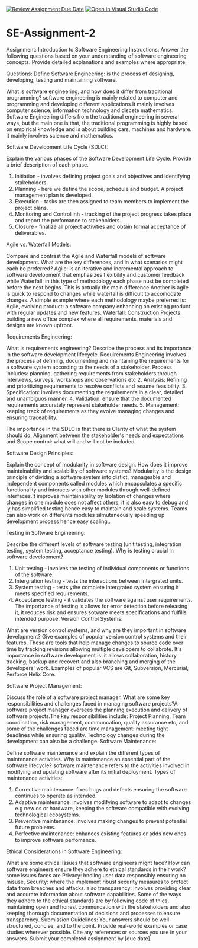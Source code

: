 [![Review Assignment Due Date](https://classroom.github.com/assets/deadline-readme-button-24ddc0f5d75046c5622901739e7c5dd533143b0c8e959d652212380cedb1ea36.svg)](https://classroom.github.com/a/-ucQIGTc)
[![Open in Visual Studio Code](https://classroom.github.com/assets/open-in-vscode-718a45dd9cf7e7f842a935f5ebbe5719a5e09af4491e668f4dbf3b35d5cca122.svg)](https://classroom.github.com/online_ide?assignment_repo_id=15253833&assignment_repo_type=AssignmentRepo)
# SE-Assignment-2
Assignment: Introduction to Software Engineering
Instructions:
Answer the following questions based on your understanding of software engineering concepts. Provide detailed explanations and examples where appropriate.

Questions:
Define Software Engineering:
is the process of designing, developing, testing and maintaining software.

What is software engineering, and how does it differ from traditional programming?
software engineering is mainly related to computer and programming and developing different applications.It mainly involves computer science, information technology and discete mathematics. Software Engineering differs from the traditional engineering in several ways, but the main one is that, the traditional programming is highly based on empirical knowledge and is about building cars, machines and hardware. It mainly involves science and mathematics.

Software Development Life Cycle (SDLC):

Explain the various phases of the Software Development Life Cycle. Provide a brief description of each phase.
1. Initiation - involves defining project goals and objectives and identifying stakeholders.
2. Planning - here we define the scope, schedule and budget. A project management plan is developed.
3. Execution - tasks are then assigned to team members to implement the project plans.
4. Monitoring and Controllinh - tracking of the project progress takes place and report the perfomance to stakeholders.
5. Closure - finalize all project activities and obtain formal acceptance of deliverables. 


Agile vs. Waterfall Models:

Compare and contrast the Agile and Waterfall models of software development. What are the key differences, and in what scenarios might each be preferred?
Agile: is an iterative and incremental approach to software  development that emphasizes flexibility and customer feedback while Waterfall: in this type of methodology each phase nust be completed before the next begins. This is actually the main difference.Another is agile is quick to respond to changes while waterfall is difficult to accomodate changes. A simple example where each methodology maybe preferred is: Agile, evolving product: a software company enhancing an existing product with regular updates and new features. Waterfall:  Construction Projects: building a new office complex where all requirements, materials and designs are known upfront.

Requirements Engineering:

What is requirements engineering? Describe the process and its importance in the software development lifecycle.
Requirements Engineering involves the process of defining, documenting and maintaining the requirements for a software system according to the needs of a stakeholder. Process includes: planning, gathering requirements from stakeholders through interviews, surveys, workshops and observations etc
2. Analysis: Refining and prioritizing requirements to resolve conflicts and resume feasibility.
3. Specification: involves documenting the requirements in a clear, detailed and unambiguos manner.
4. Validation: ensure that the documented requirements accurately represent stakeholder needs.
5. Management: keeping track of requirements as they evolve managing changes and ensuring traceability.

The importance in the SDLC is that there is Clarity of what the system should do, Alignment between the stakeholder's needs and expectations and Scope control: what will and will not be included.

Software Design Principles:

Explain the concept of modularity in software design. How does it improve maintainability and scalability of software systems?
Modularity is the design principle of dividing a software system into distict, manageable and independent components called modules which encapsulates a specific functionality and interacts with other modules through well-defined interfaces.It improves maintainability by Isolation of changes where changes in one module does not affect others, it is also easy to debug and iy has simplified testing hence easy to maintain and scale systems. Teams can also work on differents modules silmutaneously speeding up development process hence easy scaling,.

Testing in Software Engineering:

Describe the different levels of software testing (unit testing, integration testing, system testing, acceptance testing). Why is testing crucial in software development?
1. Unit testing - involves the testing of individual components or functions of the software.
2. Intergration testing - tests the interactions between intergrated units.
3. System testing - tests ythe complete intergrated system ensuring it meets specified requirements.
4. Acceptance testing - it validates the software against user requirements.
The importance of testing is allows for error detection before releasing it, it reduces risk and ensures sotware meets specifications and fulfills intended purpose.
Version Control Systems:

What are version control systems, and why are they important in software development? Give examples of popular version control systems and their features.
These are tools that help manage changes to source code over time by tracking revisions allowing multiple developers to collabrote. It's importance in software development is: it allows collaboration, history tracking, backup and recovert and also branching and merging of the developers' work. Examples of popular VCS are Git, Subversion, Mercurial, Perforce Helix Core.

Software Project Management:

Discuss the role of a software project manager. What are some key responsibilities and challenges faced in managing software projects?A software project manager oversees the planning execution and delivery of software projects.The key responsibilities include: Project Planning, Team coordination, risk management, communcation, quality assurance etc, and some of the challenges faced are time management: meeting tight deadlines while ensuring quality. Technology changes during the development can also be a challenge.
Software Maintenance:

Define software maintenance and explain the different types of maintenance activities. Why is maintenance an essential part of the software lifecycle? software maintenance refers to the activities involved in modifying and updating software after its initial deployment. Types of maintenance activities: 
1. Corrective maintenance: fixes bugs and defects ensuring the software continues to operate as intended.
2. Adaptive maintenance: involves modifying software to adapt to changes e.g new os or hardware, keeping the software compatible with evolving technological ecosystems.
3. Preventive maintenance: involves making changes to prevent potential future problems.
4. Perfective maintenance: enhances existing features or adds new ones to improve software perfomance.

Ethical Considerations in Software Engineering:

What are some ethical issues that software engineers might face? How can software engineers ensure they adhere to ethical standards in their work?
some issues faces are Privacy: hndling user data responsibly ensuring no misuse, Security: where the implement ribust security measures to protect data from breaches and attacks.
also transparency: involves providing clear and accurate information about software capabilities. Some of the ways they adhere to the ethical standards are by following code of thics, maintaining open and honest communcation with the stakeholders and also keeping thorough documentation of decisions and processes to ensure transparency.
Submission Guidelines:
Your answers should be well-structured, concise, and to the point.
Provide real-world examples or case studies wherever possible.
Cite any references or sources you use in your answers.
Submit your completed assignment by [due date].
